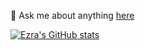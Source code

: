 💬 Ask me about anything [here](https://github.com/azraft277/azraft277/issues)

[![Ezra's GitHub stats](https://github-readme-stats.vercel.app/api?username=ezrakaba1)](https://github.com/anuraghazra/github-readme-stats)

